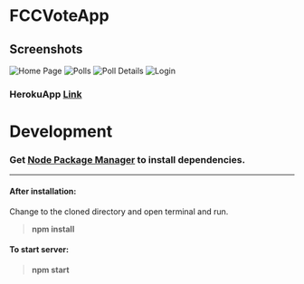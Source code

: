 # FCCVoteApp

## Screenshots
![Home Page](https://user-images.githubusercontent.com/25369014/49154142-b0d36a00-f33d-11e8-80cb-db29aaa0a875.png)
![Polls](https://user-images.githubusercontent.com/25369014/49154143-b0d36a00-f33d-11e8-8e7f-594069b8af9c.png)
![Poll Details](https://user-images.githubusercontent.com/25369014/49154144-b0d36a00-f33d-11e8-9836-4e399b94aa80.png)
![Login](https://user-images.githubusercontent.com/25369014/49154145-b0d36a00-f33d-11e8-8000-585033d54711.png)

### HerokuApp [Link](https://fccvoteapp33.herokuapp.com) 

# Development

### Get [Node Package Manager](https://nodejs.org/en/download/) to install dependencies.

___
#### After installation:
Change to the cloned directory and open terminal and run.
>__npm install__

#### To start server:
> __npm start__
